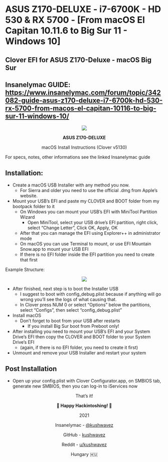 # ASUS Z170-DELUXE - i7-6700K - HD 530 & RX 5700 - [From macOS El Capitan 10.11.6 to Big Sur 11 - Windows 10]
 ## Clover EFI for ASUS Z170-Deluxe - macOS Big Sur
 ## Insanelymac GUIDE: https://www.insanelymac.com/forum/topic/342082-guide-asus-z170-deluxe-i7-6700k-hd-530-rx-5700-from-macos-el-capitan-10116-to-big-sur-11-windows-10/
 <p align=center>
    <img src="https://www.asus.com/media/global/products/x2NF8IZy4dM3NgLH/P_setting_fff_1_90_end_500.png">
</p>

<p align="center"><b>ASUS Z170-DELUXE</b></p>
<p align=center>macOS Install Instructions (Clover v5130)</p>
<p>For specs, notes, other informations see the linked Insanelymac guide</p>


## Installation:
- Create a macOS USB Installer with any method you now.
    - For Sierra and older you need to use the official .dmg from Apple’s website.
- Mount your USB’s EFI and paste my CLOVER and BOOT folder from my bootpack
folder to it
    - On Windows you can mount your USB’s EFI with MiniTool Partition Wizard
        - Open MiniTool, select your USB drive’s EFI partition, right click, select “Change Letter”, Click OK, Apply, OK
    - After that you can manage the EFI using Explorer++ in administrator mode
    - On macOS you can use Terminal to mount, or use EFI Mountain Snow.app to mount your USB EFI
    - If there is no EFI folder inside the EFI partition you need to create that first
 
Example Structure:
<p align=center>
    <img src="https://i.ibb.co/5FZthw6/Picture-1.png">
</p>

- After finished, next step is to boot the Installer USB
    - I suggest to boot with config_debug.plist because if anything will go wrong you’ll see the logs of what causing that. 
    - In Clover press NUM 0 or select “Options” below the partitions, select “Configs”, then select “config_debug.plist” 
- Install macOS 
    - Don’t forget to boot from your USB after restarts 
        - If you install Big Sur boot from Preboot only! 
- After installing you need to mount your USB’s EFI and your System Drive’s EFI then copy the CLOVER and BOOT folder to your System Drive’s EFI  
    - (again, if there is no EFI folder, you need to create it first) 
- Unmount and remove your USB Installer and restart your system 

## Post Installation
- Open up your config.plist with Clover Configurator.app, on SMBIOS tab, generate new SMBIOS, then you can log-in to iServices now

<p align=center>That’s it!</p>
<p align=center><b> Happy Hackintoshing!  </b></p>
<p align=center>2021</p>
<p align=center>Insanelymac - <a href="https://www.insanelymac.com/forum/profile/2210435-kushwavez/">@kushwavez</a></p>
<p align=center>GitHub - <a href="https://github.com/kushwavez">kushwavez</a></p>
<p align=center>Reddit - <a href="https://www.reddit.com/user/kushwavez">u/kushwavez</a></p>
<p align=center>Hungary 🇭🇺</p>
